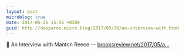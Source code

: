 ```yaml
---
layout: post
microblog: true
date: 2017-05-26 15:56 +0300
guid: http://desparoz.micro.blog/2017/05/26/an-interview-with.html
---
```

🔗 An Interview with Manton Reece — [brooksreview.net/2017/05/a...](https://brooksreview.net/2017/05/an-interview-with-manton-reece/)
